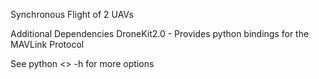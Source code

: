 Synchronous Flight of 2 UAVs

Additional Dependencies
DroneKit2.0 - Provides python bindings for the MAVLink Protocol

See python <<file>> -h for more options 

